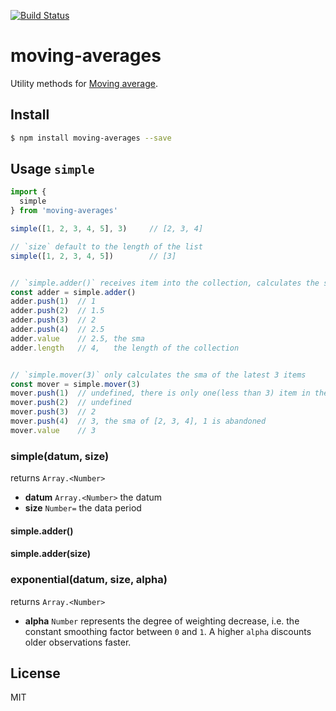 [![Build Status](https://travis-ci.org/kaelzhang/moving-averages.svg?branch=master)](https://travis-ci.org/kaelzhang/moving-averages)
<!-- optional npm version
[![NPM version](https://badge.fury.io/js/moving-averages.svg)](http://badge.fury.io/js/moving-averages)
-->
<!-- optional npm downloads
[![npm module downloads per month](http://img.shields.io/npm/dm/moving-averages.svg)](https://www.npmjs.org/package/moving-averages)
-->
<!-- optional dependency status
[![Dependency Status](https://david-dm.org/kaelzhang/moving-averages.svg)](https://david-dm.org/kaelzhang/moving-averages)
-->

# moving-averages

Utility methods for [Moving average](https://en.wikipedia.org/wiki/Moving_average).

## Install

```sh
$ npm install moving-averages --save
```

## Usage `simple`

```js
import {
  simple
} from 'moving-averages'

simple([1, 2, 3, 4, 5], 3)     // [2, 3, 4]

// `size` default to the length of the list
simple([1, 2, 3, 4, 5])        // [3]


// `simple.adder()` receives item into the collection, calculates the sma(simple moving average) of the whole collection
const adder = simple.adder()
adder.push(1)  // 1
adder.push(2)  // 1.5
adder.push(3)  // 2
adder.push(4)  // 2.5
adder.value    // 2.5, the sma
adder.length   // 4,   the length of the collection


// `simple.mover(3)` only calculates the sma of the latest 3 items
const mover = simple.mover(3)
mover.push(1)  // undefined, there is only one(less than 3) item in the collection, skip calculating
mover.push(2)  // undefined
mover.push(3)  // 2
mover.push(4)  // 3, the sma of [2, 3, 4], 1 is abandoned
mover.value    // 3
```

### simple(datum, size)

returns `Array.<Number>`

- **datum** `Array.<Number>` the datum
- **size** `Number=` the data period

#### simple.adder()
#### simple.adder(size)

### exponential(datum, size, alpha)

returns `Array.<Number>`

- **alpha** `Number` represents the degree of weighting decrease, i.e. the constant smoothing factor between `0` and `1`. A higher `alpha` discounts older observations faster.


## License

MIT
